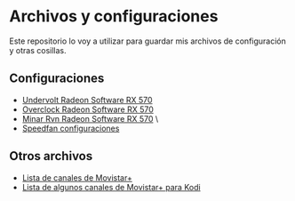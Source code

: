 # Archivos y configuraciones
Este repositorio lo voy a utilizar para guardar mis archivos de configuración y otras cosillas.

## Configuraciones

 * [Undervolt Radeon Software RX 570](https://raw.githubusercontent.com/Rehzet/Archivos-y-configuraciones/main/RX570_4GB_Undervolt.xml)
 * [Overclock Radeon Software RX 570](https://raw.githubusercontent.com/Rehzet/Archivos-y-configuraciones/main/RX570_4GB_Overclock.xml)
 * [Minar Rvn Radeon Software RX 570](https://raw.githubusercontent.com/Rehzet/Archivos-y-configuraciones/main/RX570_4GB_Minar_rvn.xml)
 \
 * [Speedfan configuraciones](https://github.com/Rehzet/Archivos-y-configuraciones/blob/main/Speedfan_cfgs.7z?raw=true)
## Otros archivos
* [Lista de canales de Movistar+](https://raw.githubusercontent.com/Rehzet/Archivos-y-configuraciones/main/Movistar%20Plus.xspf)
* [Lista de algunos canales de Movistar+ para Kodi](https://raw.githubusercontent.com/Rehzet/Archivos-y-configuraciones/main/kodi-Movistar.m3u)
